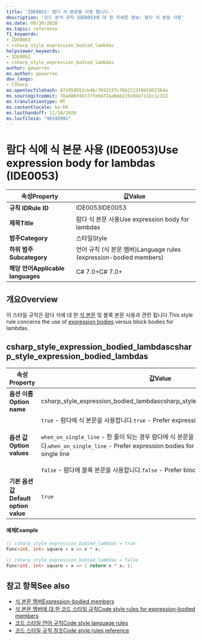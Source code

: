 ```yaml
---
title: 'IDE0053: 람다 식 본문을 사용 합니다.'
description: '코드 분석 규칙 IDE0053에 대 한 자세한 정보: 람다 식 본문 사용'
ms.date: 09/30/2020
ms.topic: reference
f1_keywords:
- IDE0053
- csharp_style_expression_bodied_lambdas
helpviewer_keywords:
- IDE0053
- csharp_style_expression_bodied_lambdas
author: gewarren
ms.author: gewarren
dev_langs:
- CSharp
ms.openlocfilehash: 071959552cb4bc7692137c76b2113f665952364a
ms.sourcegitcommit: 30a686fd4377fe6472aa04e215c0de711bc1c322
ms.translationtype: MT
ms.contentlocale: ko-KR
ms.lasthandoff: 11/10/2020
ms.locfileid: "96593991"
---
```

# <a name="use-expression-body-for-lambdas-ide0053"></a><span data-ttu-id="9a37f-103">람다 식에 식 본문 사용 (IDE0053)</span><span class="sxs-lookup"><span data-stu-id="9a37f-103">Use expression body for lambdas (IDE0053)</span></span>

|<span data-ttu-id="9a37f-104">속성</span><span class="sxs-lookup"><span data-stu-id="9a37f-104">Property</span></span>|<span data-ttu-id="9a37f-105">값</span><span class="sxs-lookup"><span data-stu-id="9a37f-105">Value</span></span>|
|-|-|
| <span data-ttu-id="9a37f-106">**규칙 ID**</span><span class="sxs-lookup"><span data-stu-id="9a37f-106">**Rule ID**</span></span> | <span data-ttu-id="9a37f-107">IDE0053</span><span class="sxs-lookup"><span data-stu-id="9a37f-107">IDE0053</span></span> |
| <span data-ttu-id="9a37f-108">**제목**</span><span class="sxs-lookup"><span data-stu-id="9a37f-108">**Title**</span></span> | <span data-ttu-id="9a37f-109">람다 식 본문 사용</span><span class="sxs-lookup"><span data-stu-id="9a37f-109">Use expression body for lambdas</span></span> |
| <span data-ttu-id="9a37f-110">**범주**</span><span class="sxs-lookup"><span data-stu-id="9a37f-110">**Category**</span></span> | <span data-ttu-id="9a37f-111">스타일</span><span class="sxs-lookup"><span data-stu-id="9a37f-111">Style</span></span> |
| <span data-ttu-id="9a37f-112">**하위 범주**</span><span class="sxs-lookup"><span data-stu-id="9a37f-112">**Subcategory**</span></span> | <span data-ttu-id="9a37f-113">언어 규칙 (식 본문 멤버)</span><span class="sxs-lookup"><span data-stu-id="9a37f-113">Language rules (expression-bodied members)</span></span> |
| <span data-ttu-id="9a37f-114">**해당 언어**</span><span class="sxs-lookup"><span data-stu-id="9a37f-114">**Applicable languages**</span></span> | <span data-ttu-id="9a37f-115">C# 7.0+</span><span class="sxs-lookup"><span data-stu-id="9a37f-115">C# 7.0+</span></span> |

## <a name="overview"></a><span data-ttu-id="9a37f-116">개요</span><span class="sxs-lookup"><span data-stu-id="9a37f-116">Overview</span></span>

<span data-ttu-id="9a37f-117">이 스타일 규칙은 람다 식에 대 한 [식 본문](../../../csharp/programming-guide/statements-expressions-operators/expression-bodied-members.md) 및 블록 본문 사용과 관련 됩니다.</span><span class="sxs-lookup"><span data-stu-id="9a37f-117">This style rule concerns the use of [expression bodies](../../../csharp/programming-guide/statements-expressions-operators/expression-bodied-members.md) versus block bodies for lambdas.</span></span>

## <a name="csharp_style_expression_bodied_lambdas"></a><span data-ttu-id="9a37f-118">csharp_style_expression_bodied_lambdas</span><span class="sxs-lookup"><span data-stu-id="9a37f-118">csharp_style_expression_bodied_lambdas</span></span>

|<span data-ttu-id="9a37f-119">속성</span><span class="sxs-lookup"><span data-stu-id="9a37f-119">Property</span></span>|<span data-ttu-id="9a37f-120">값</span><span class="sxs-lookup"><span data-stu-id="9a37f-120">Value</span></span>|
|-|-|
| <span data-ttu-id="9a37f-121">**옵션 이름**</span><span class="sxs-lookup"><span data-stu-id="9a37f-121">**Option name**</span></span> | <span data-ttu-id="9a37f-122">csharp_style_expression_bodied_lambdas</span><span class="sxs-lookup"><span data-stu-id="9a37f-122">csharp_style_expression_bodied_lambdas</span></span>
| <span data-ttu-id="9a37f-123">**옵션 값**</span><span class="sxs-lookup"><span data-stu-id="9a37f-123">**Option values**</span></span> | <span data-ttu-id="9a37f-124">`true` - 람다에 식 본문을 사용합니다.</span><span class="sxs-lookup"><span data-stu-id="9a37f-124">`true` - Prefer expression bodies for lambdas</span></span><br /><br /><span data-ttu-id="9a37f-125">`when_on_single_line` - 한 줄이 되는 경우 람다에 식 본문을 사용합니다.</span><span class="sxs-lookup"><span data-stu-id="9a37f-125">`when_on_single_line` - Prefer expression bodies for lambdas when they will be a single line</span></span><br /><br /><span data-ttu-id="9a37f-126">`false` - 람다에 블록 본문을 사용합니다.</span><span class="sxs-lookup"><span data-stu-id="9a37f-126">`false` - Prefer block bodies for lambdas</span></span> |
| <span data-ttu-id="9a37f-127">**기본 옵션 값**</span><span class="sxs-lookup"><span data-stu-id="9a37f-127">**Default option value**</span></span> | `true` |

#### <a name="example"></a><span data-ttu-id="9a37f-128">예제</span><span class="sxs-lookup"><span data-stu-id="9a37f-128">Example</span></span>

```csharp
// csharp_style_expression_bodied_lambdas = true
Func<int, int> square = x => x * x;

// csharp_style_expression_bodied_lambdas = false
Func<int, int> square = x => { return x * x; };
```

## <a name="see-also"></a><span data-ttu-id="9a37f-129">참고 항목</span><span class="sxs-lookup"><span data-stu-id="9a37f-129">See also</span></span>

- [<span data-ttu-id="9a37f-130">식 본문 멤버</span><span class="sxs-lookup"><span data-stu-id="9a37f-130">Expression-bodied members</span></span>](../../../csharp/programming-guide/statements-expressions-operators/expression-bodied-members.md)
- [<span data-ttu-id="9a37f-131">식 본문 멤버에 대 한 코드 스타일 규칙</span><span class="sxs-lookup"><span data-stu-id="9a37f-131">Code style rules for expression-bodied members</span></span>](expression-bodied-members.md)
- [<span data-ttu-id="9a37f-132">코드 스타일 언어 규칙</span><span class="sxs-lookup"><span data-stu-id="9a37f-132">Code style language rules</span></span>](language-rules.md)
- [<span data-ttu-id="9a37f-133">코드 스타일 규칙 참조</span><span class="sxs-lookup"><span data-stu-id="9a37f-133">Code style rules reference</span></span>](index.md)

